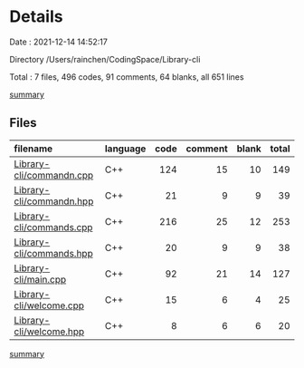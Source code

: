 # Details

Date : 2021-12-14 14:52:17

Directory /Users/rainchen/CodingSpace/Library-cli

Total : 7 files,  496 codes, 91 comments, 64 blanks, all 651 lines

[summary](results.md)

## Files
| filename | language | code | comment | blank | total |
| :--- | :--- | ---: | ---: | ---: | ---: |
| [Library-cli/commandn.cpp](/Library-cli/commandn.cpp) | C++ | 124 | 15 | 10 | 149 |
| [Library-cli/commandn.hpp](/Library-cli/commandn.hpp) | C++ | 21 | 9 | 9 | 39 |
| [Library-cli/commands.cpp](/Library-cli/commands.cpp) | C++ | 216 | 25 | 12 | 253 |
| [Library-cli/commands.hpp](/Library-cli/commands.hpp) | C++ | 20 | 9 | 9 | 38 |
| [Library-cli/main.cpp](/Library-cli/main.cpp) | C++ | 92 | 21 | 14 | 127 |
| [Library-cli/welcome.cpp](/Library-cli/welcome.cpp) | C++ | 15 | 6 | 4 | 25 |
| [Library-cli/welcome.hpp](/Library-cli/welcome.hpp) | C++ | 8 | 6 | 6 | 20 |

[summary](results.md)